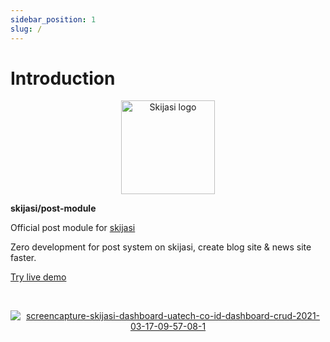 ```yaml
---
sidebar_position: 1
slug: /
---
```


# Introduction

<p align="center">
  <a href="https://skijasi-docs.nadzorserveraweb.hr/">
    <img src="/img/skijasi-post-logo.png" width="150px" alt="Skijasi logo" />  
  </a>
  <p><b>skijasi/post-module</b></p>
</p>

<p align="left">Official post module for <a href="https://github.com/nadzorservera-croatia/skijasi">skijasi</a></p>
<p align="left">Zero development for post system on skijasi, create blog site & news site faster.</p>
<p align="left"><a href="https://skijasi-demo.nadzorserveraweb.hr/post" target="_blank">Try live demo</a></p>
<br />
<p align="center">
  <a href="https://skijasi-docs.nadzorserveraweb.hr/">
    <img src="https://skijasi-post.nadzorserveraweb.hr/img/skijasi-post-module-preview.png" alt="screencapture-skijasi-dashboard-uatech-co-id-dashboard-crud-2021-03-17-09-57-08-1" />
  </a>
</p>
